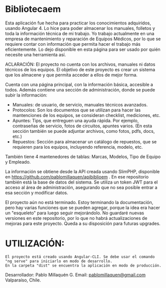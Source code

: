 # Bibliotecaem

Esta aplicación fue hecha para practicar los conocimientos adquiridos, usando Angular 4. 
Lo hice para poder almacenar los manuales, folletos y toda la información técnica de mi trabajo. Yo trabajo actualmente en una empresa de mantenimiento y reparación de Equipos Médicos, por lo que se requiere contar con información que permita hacer el trabajo más eficientemente. Lo dejo disponible en esta página para ser usado por quién necesite una herramienta así. 

ACLARACIÓN: El proyecto no cuenta con los archivos, manuales ni datos técnicos de los equipos. El objetivo de este proyecto es crear un sistema que los almacene y que permita acceder a ellos de mejor forma.

Cuenta con una página principal, con la información básica, accesible a todos. 
Además contiene una sección de administración, donde se puede subir la información:
- Manuales: de usuario, de servicio, manuales técnicos avanzados.
- Protocolos: Son los documentos que se utilizan para hacer las mantenciones de los equipos, se consideran checklist, mediciones, etc.
- Apuntes: Tips, que entreguen una ayuda rápida. Por ejemplo, contraseñas de servicio, fotos de circuitos, apuntes varios. (En esta sección también se puede adjuntar archivos, como fotos, pdfs, docs, etc.)
- Repuestos: Sección para almacenar un catálogo de repuestos, que se requieren para los equipos, incluyendo referencia, modelo, etc.


También tiene 4 mantenedores de tablas: Marcas, Modelos, Tipo de Equipo y Empleado.

La información se obtiene desde la API creada usando SlimPHP, disponible en https://github.com/pablomillaquen/apibiblioem . En ese repositorio también está la base de datos del sistema. Se utiliza un token JWT para el acceso al área de administración, asegurando que no sea posible entrar a esa sección y modificar datos.

El proyecto aún no está terminado. Estoy terminando la documentación, pero hay varias funciones que se pueden agregar, porque la idea era hacer un "esqueleto" para luego seguir mejorándolo. No guardaré nuevas versiones en este repositorio, por lo que no habrá actualizaciones de mejoras para este proyecto. Queda a su disposición para futuras upgrades.


# UTILIZACIÓN:
	El proyecto está creado usando Angular-CLI. Se debe usar el comando "ng serve" para iniciarlo en modo de desarrollo.
	En la carpeta "dist" se encuentra la aplicación en modo de producción.


Desarrollador: Pablo Millaquén G.
Email: pablomillaquen@gmail.com
Valparaíso, Chile.